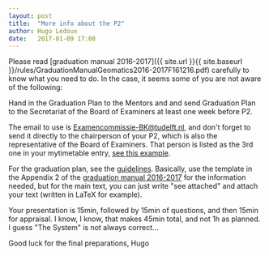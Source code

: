 ```yaml
---
layout: post
title:  "More info about the P2"
author: Hugo Ledoux
date:   2017-01-09 17:08
---
```


Please read [graduation manual 2016-2017]({{ site.url }}{{ site.baseurl }}/rules/GraduationManualGeomatics2016-2017F161216.pdf) carefully to know what you need to do.
In the case, it seems some of you are not aware of the following:

  Hand in the Graduation Plan to the Mentors and and send Graduation Plan to the Secretariat of the Board of Examiners at least one week before P2.

The email to use is <Examencommissie-BK@tudelft.nl>, and don't forget to send it directly to the chairperson of your P2, which is also the representative of the Board of Examiners. 
That person is listed as the 3rd one in your mytimetable entry, [see this example](https://dl.dropboxusercontent.com/s/22gr7xc62do8jbs/2017-01-09%20at%2017.19.png).

For the graduation plan, see the [guidelines](https://tudelftgeomatics.github.io/thesis/templates/#p2-template).
Basically, use the template in the Appendix 2 of the [graduation manual 2016-2017](http://studenten.tudelft.nl/fileadmin/Files/studentenportal/os/BKspecifiek/Graduation_Manual_Geomatics_2016-2017.pdf) for the information needed, but for the main text, you can just write "see attached" and attach your text (written in LaTeX for example).

Your presentation is 15min, followed by 15min of questions, and then 15min for appraisal.
I know, I know, that makes 45min total, and not 1h as planned.
I guess "The System" is not always correct... 

Good luck for the final preparations,
Hugo

